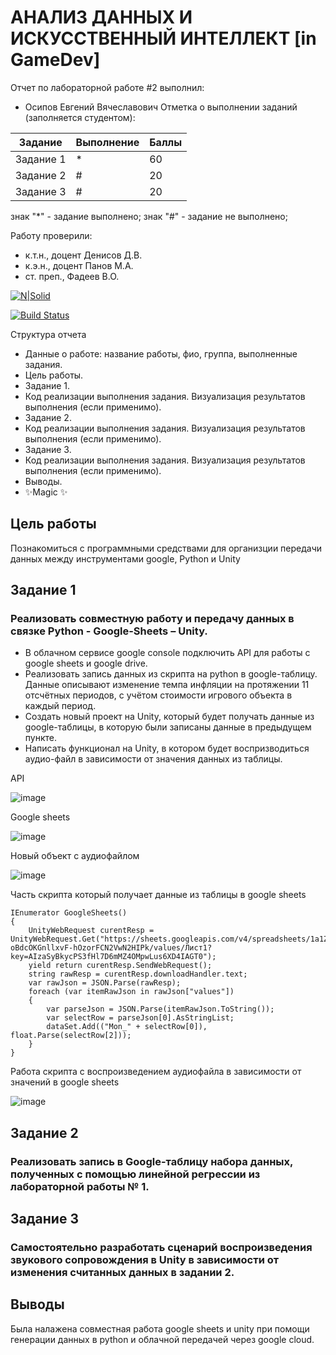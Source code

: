# АНАЛИЗ ДАННЫХ И ИСКУССТВЕННЫЙ ИНТЕЛЛЕКТ [in GameDev]
Отчет по лабораторной работе #2 выполнил:
- Осипов Евгений Вячеславович
Отметка о выполнении заданий (заполняется студентом):

| Задание | Выполнение | Баллы |
| ------ | ------ | ------ |
| Задание 1 | * | 60 |
| Задание 2 | # | 20 |
| Задание 3 | # | 20 |

знак "*" - задание выполнено; знак "#" - задание не выполнено;

Работу проверили:
- к.т.н., доцент Денисов Д.В.
- к.э.н., доцент Панов М.А.
- ст. преп., Фадеев В.О.

[![N|Solid](https://cldup.com/dTxpPi9lDf.thumb.png)](https://nodesource.com/products/nsolid)

[![Build Status](https://travis-ci.org/joemccann/dillinger.svg?branch=master)](https://travis-ci.org/joemccann/dillinger)

Структура отчета

- Данные о работе: название работы, фио, группа, выполненные задания.
- Цель работы.
- Задание 1.
- Код реализации выполнения задания. Визуализация результатов выполнения (если применимо).
- Задание 2.
- Код реализации выполнения задания. Визуализация результатов выполнения (если применимо).
- Задание 3.
- Код реализации выполнения задания. Визуализация результатов выполнения (если применимо).
- Выводы.
- ✨Magic ✨

## Цель работы
Познакомиться с программными средствами для организции передачи данных между инструментами google, Python и Unity

## Задание 1
### Реализовать совместную работу и передачу данных в связке Python - Google-Sheets – Unity. 
- В облачном сервисе google console подключить API для работы с google sheets и google drive.
- Реализовать запись данных из скрипта на python в google-таблицу. Данные описывают изменение темпа инфляции на протяжении 11 отсчётных периодов, с учётом стоимости игрового объекта в каждый период.
- Создать новый проект на Unity, который будет получать данные из google-таблицы, в которую были записаны данные в предыдущем пункте.
- Написать функционал на Unity, в котором будет воспризводиться аудио-файл в зависимости от значения данных из таблицы.

API

![image](https://user-images.githubusercontent.com/86779643/194129109-e8bfeaef-95b4-4829-8f59-a14dec609b9f.png)

Google sheets

![image](https://user-images.githubusercontent.com/86779643/194129160-88bc3466-01b5-404f-a8e1-1b2872718c5e.png)

Новый объект с аудиофайлом

![image](https://user-images.githubusercontent.com/86779643/194129287-82f57dad-f903-4ff3-8f8d-272c2a1a033a.png)

Часть скрипта который получает данные из таблицы в google sheets

    IEnumerator GoogleSheets()
    {
        UnityWebRequest curentResp = UnityWebRequest.Get("https://sheets.googleapis.com/v4/spreadsheets/1a1ZU4akKN0e-oBdcOKGnllxvF-hOzorFCN2VwN2HIPk/values/Лист1?key=AIzaSyBkycPS3fHl7D6mMZ4OMpwLus6XD4IAGT0");
        yield return curentResp.SendWebRequest();
        string rawResp = curentResp.downloadHandler.text;
        var rawJson = JSON.Parse(rawResp);
        foreach (var itemRawJson in rawJson["values"])
        {
            var parseJson = JSON.Parse(itemRawJson.ToString());
            var selectRow = parseJson[0].AsStringList;
            dataSet.Add(("Mon_" + selectRow[0]), float.Parse(selectRow[2]));
        }
    }


Работа скрипта с воспроизведением аудиофайла в зависимости от значений в google sheets

![image](https://user-images.githubusercontent.com/86779643/194377992-1c05dffd-5e9c-46fd-9860-36eec8f885b9.png)



## Задание 2
### Реализовать запись в Google-таблицу набора данных, полученных с помощью линейной регрессии из лабораторной работы № 1. 

## Задание 3
### Самостоятельно разработать сценарий воспроизведения звукового сопровождения в Unity в зависимости от изменения считанных данных в задании 2.

## Выводы

Была налажена совместная работа google sheets и unity при помощи генерации данных в python и облачной передачей через google cloud.
